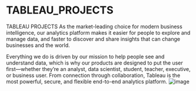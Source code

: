 # TABLEAU_PROJECTS
TABLEAU PROJECTS
As the market-leading choice for modern business intelligence, our analytics platform makes it easier for people to explore and manage data, and faster to discover and share insights that can change businesses and the world.

Everything we do is driven by our mission to help people see and understand data, which is why our products are designed to put the user first—whether they’re an analyst, data scientist, student, teacher, executive, or business user. From connection through collaboration, Tableau is the most powerful, secure, and flexible end-to-end analytics platform.
![image](https://user-images.githubusercontent.com/83537775/150668150-cd3a6506-28a5-429e-96a2-e906de383385.png)
